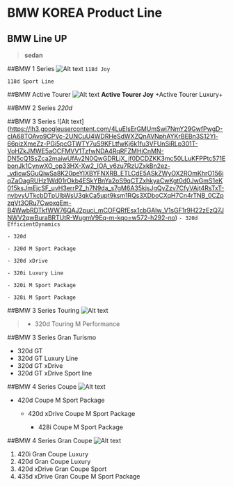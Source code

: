 
BMW KOREA Product Line
======================

BMW Line UP
-----------

>**sedan**

##BMW 1 Series
![Alt text](https://lh3.googleusercontent.com/sMg-kzSV9w9Eqpa_Fwio7BAFA_1ZeYvbA_ZXF9njEke5f0I5dlMOxXoZpsNy00t4gurBKc1DQs33lspiVCa2LL9Op-xIXs1HBupRDnNilDAA3EWuqvMZJzJDlRMCt8AWinrymWgZDqY7x64Eo0wFM4zfycFPy43Pk04P7a_ZsWnkaxxKzJkR_KOSt5_4bGJDzIMpGhAjnsFBGmH1kyGf38R6cdw9ERV6CUPGyCotnY2e9wOw47tpkWXho--w_5fDndnpDj8Y5MQqFD-PVoNlNbb7JkIWrnu1kQgDAhv7bqAVghwxnXC3rY21P4OslxbWvyqibkH4dO1bYDtlCy7D4bFkhOQYcHez-ZxTPJKE6DLuPbKiX-5a7ZT0ahIjzXbGiII0JkbHQXbr03EM0gO1SqJ9DV5PlgYFdIxyOLBDlIV03Zg4furN5sVbz6yEq0VgqgztJUr_awqKF756MzyZqv9etmMieKXR6Qksi00mWxxcDTQizIXTAyYuKKbcKewk5hOePuvup0ktHI_RvmVedlE8OghbdE86qMDFr9B4bZ3Ibty1W4z5rPdYkonhoDVrGnquPgDRX7DlcqCxVfPf8xdKmZQoj81wp33R9tUHBdH7kWc=w514-h256-no)
`118d Joy`

`118d Sport Line`


##BMW Active Tourer
![Alt text](https://lh3.googleusercontent.com/zlhzCW0iHN4w31lrUGRo-vI7R_ed_p7pE3WIg6YGddqbDYtuRqefhVCax-aR7dDcYyw-72Tvt92YIzGcDzOkAg5_BqWO4B1wBIjMvlJ2rfzuMcb9r9FRR5ePSOYw3boav4ZdCXjjOyd-Rf5f1FhC1yt4jeMIy6AVdvmN9hX5OmjK6S7uA_f-7GaEhgWA8b89XX1MSv90fhP88Z6KhpC3ATT0mnNtAqSyqbt9fQCwI7cHmzKEBq6POi6-nPzCh8TAeNQz9hIFweHoy6z3h8K_9V0XzUikodlqA6OwdpvEIKIVcXL-aAl6HocfWyez-n1FWIyzyTXwUSy45r0zXcY7LCPNLVKTG8ESuird6z7b-NA7JcyyGVwUioV5t9bSeMfhYSdAtpHjBUKLsprnlusDyeso5QRT9ggY3DHbG4aF13O-ifMXZ-g5IgojQy4PiLGC3Oi3x5-B1G7f4ACzSMBaYpmOqfsi62Ph5KXlKwlHdayb_QZzYwZUKSGVuZRdRH4opHWQwoc_M9cI3LQ-pgzHIENDclifLYhP8C8y_skW-7viFCza_GclCGIDXRJzE4tM0Xq5gOZ04hfxLvFGa3ad213nTBg0FX-aE1qI6yd7NqxG9g8=w550-h264-no)
**Active Tourer Joy**
+Active Tourer Luxury+

##BMW 2 Series
*220d*

##BMW 3 Series
![Alt text] (https://lh3.googleusercontent.com/4LuEIsErGMUmSwi7NmY29GwfPwgD-cIA68TOAvo9CPVc-2UNCuU4WDRHeSdWXZQnAVNphAYKrBEBn3S12Yl-66pizXmeZz-PGi5pcGTWTY7uS9KFLtfwKj6k1fu3VFUnSiRLp301T-VoHZkJMWE5aOCFMVV1TzfwNDA4RqRFZMHiCnMN-DN5cQ1SsZca2maiwUfAv2N0QwGDRLjX_jf0DCDZKK3mc50LLuKFPPtc571EbonJk1CynwXO_op33HX-Xw2_IOA_y6zu7RzUZxkBn2ez-_vdicwSGuQiwSa8K20peYIXBYFNXRB_ETLCdE5ASkZWyOX2ROmKhrO156iqZaOagRUHz1Wd01rOkb4ESkYBnYa2oS9qCTZxhkyaCwKgt0d0JwGmS1eK015ksJmEjcSF_uvH3errPZ_h7N9da_s7gM6A35kjsJgQyZzv7CfyVAjt4RsTxT-nvbvyUTkcbDTpUlbWsU3qkCa5upt9ksm1RQs3XDboCXqH7Cn4rTNB_0CZpzqVt3ORu7CwoxqEm-B4WwbRDTkfWW76QAJ2puci_mCOFQRfEsx1cbGAlw_V1sGF1r9H22zEzQ7JNWV2qwBuraBRTUtR-WugmV9Eq-m-kqo=w572-h292-no)
`- 320d EfficientDynamics`

`- 320d`

`- 320d M Sport Package`

`- 320d xDrive`

`- 320i Luxury Line`

`- 320i M Sport Package`

`- 328i M Sport Package`

##BMW 3 Series Touring
![Alt text](https://lh3.googleusercontent.com/x0xpQutAliphPOg2X0plzb7IPUp50Pr77laQeu7hDS5nc2u5pEFjFg090GWqETFk2ImdeRCFtZ8LSsXKg8XgY1ju1REFo8fsgBKXapUE6PMJ71YhnFuoCduR4m3E6AxJ2navAXP_NARqyD-lFZZYSYvfoAI_dlofzF5d4sOp4KOtVdAaebUaigP5n8Zha80FZpkKZLKlvHyLLrSVu7ALCgnJVO8rrhKPVBxz3FAF64xlOdzrxGqnXRy9oMn9XhqbKTo0t4csvbqWvO5T3Zi8r8oMqGjc6ZCKLTEDXAQjYseetUTsdweiOTkLROu2NhRCt9A4QI69Y7vLxOBQB1p09ozt1i_depBsNlAai_T2qOhrBZTIjzXFWivBk_AtcclzPc69PdhRMsPNFWYaqwAmQDtpvjgR5pLobbTSJWTMSfRhFoA8nB1IXS4ae-4JNjdJ7OVx4ea5b59MVmUIuJHLmAWNUEbJ2DWlf0CbZfWSKLi1Fze_DODzG3VhqJK4MZf3oK3LsYyM6etqDeeP22MKfO8f3_x6GfJGWnIkUK7T3aUi_K-GLPOR4z8CEKIGSHiDqxvWDOR1aqfGEpioJtMQQINqvrqUpGkgf8idKF7bsJZTE3A=w558-h264-no)
> * 320d Touring M Performance

##BMW 3 Series Gran Turismo
- 320d GT
- 320d GT Luxury Line
- 320d GT xDrive
- 320d GT xDrive Sport line

##BMW 4 Series Coupe
![Alt text](https://lh3.googleusercontent.com/BpNuo8h0ewW9Ks507bqFbTsGbfwgtvksZVwTK1G0-5VjBGuGQa845WDBbSSdTfv4wHqTxV0ktgF8_wxIolmyad-_Knyu-NHQJbI_QDZUcQzaSqtJ9I1ewN7cj-mfP6jLhNidGyPvVB6RivvX70uuKhj-zX8idablyfTcpQpN9y7gqiNv3pLBhaTPzyETj3drMSN6EBK-ArwWrL0uiuuMtL05tq1FbPdqfF6aEkyildSr4H4l7HCdCJYYZWOlG7-IMMKXYpM4n9c58Jy1MhjeRGdjz5255gZ_4O5Qa8jEehriSSQTTeYVwgufADAxZJb2BgQewlT-2vnTJBKlBrAKx_nKvpLsktsTXG2pzIWpHAj2oJ-NF8uX3AdfwpQs4PyI-9CK1K3kmKOKP9mbYbGsy_rrHvwX8T-3KdWGrlZ1bhBRH_1Ttm5_EaLGztrMiG1sqBZgtlUYyQ3v15dolHPCWQOgwDL1zkdt89g4o8veE6efgEYHzV_n3HMcSIVeQTq_TFIw_doEHENnSkkB1KTjWthk11suasPv0KkbMou2nGJSZE3SHClIvV2euDMJjflhQNeTeHakrQ7J5dz0IgVxT3rrrKwe3fH0RiUm5heEDluzB34=w544-h282-no)

- 420d Coupe M Sport Package

	- 420d xDrive Coupe M Sport Package

		- 428i Coupe M Sport Package

##BMW 4 Series Gran Coupe
![Alt text](https://lh3.googleusercontent.com/I3ZvSnNRUUGSMmMevSe-RVE6no1cz-ApcvujMfgxqTET9v116sbhWQ21KUhr2KJAyZoS2IErNe-EUvWYlaNRew3ROj2nlQhc9bQ7VW3IXrXb7gMh9A0Bpef26V0AUlu7Wx0L8tHxP3_dmTLywj_WHDl8BJZdGBbUtMTeGrgN-yPaoJPeO8U8Xl7KjUCUBkZr457RH88hGfHHpyKE0osyK9CSeHWt5mUcGRED8nxhOi84SUXEdO4WIjXBZwhXq99ZUzGg4Q4subdAMenAO1EUFDI9Y8kGwiUEco7q4wY-KCh80iSs5oKkQWNJc8xQGy8m99SwU7NUc7fnFiUETEPovZ5WcBlJ065j8lmFmU_smFSsIEdBwV2IQC78klAawg7emkstld84Hq1fp2FaO9IkeQzIWzY5LGiyD3vQlKLBhyOa4fA1aaEgVz_fHSv3PUItkL9hTG-_pjcOBXgKQ7cHDMe-x8rXu72ZvzFJX8camnPLtQo6p6AOVoPiSabU_3pNnL89CyMr7CzDKp9pkjy7ucqW46jzLqftrD60BNbiR41LZrlHZjED8KegWzDXvVh9lqfpeufoqlyo8nCYlyXIZw2_r5Endb2Twn2opQwfYWx8oLg=w560-h254-no)


1. 420i Gran Coupe Luxury
2. 420d Gran Coupe Luxury
3. 420d xDrive Gran Coupe Sport
4. 435d xDrive Gran Coupe M Sport Package


